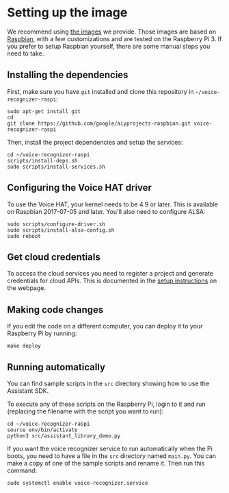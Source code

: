 # Setting up the image

We recommend using [the images](https://aiyprojects.withgoogle.com/voice) we
provide. Those images are based on [Raspbian](https://www.raspberrypi.org/downloads/raspbian/),
with a few customizations and are tested on the Raspberry Pi 3. If you prefer
to setup Raspbian yourself, there are some manual steps you need to take.

## Installing the dependencies

First, make sure you have `git` installed and clone this repository in
`~/voice-recognizer-raspi`:

```shell
sudo apt-get install git
cd
git clone https://github.com/google/aiyprojects-raspbian.git voice-recognizer-raspi
```

Then, install the project dependencies and setup the services:

``` shell
cd ~/voice-recognizer-raspi
scripts/install-deps.sh
sudo scripts/install-services.sh
```

## Configuring the Voice HAT driver

To use the Voice HAT, your kernel needs to be 4.9 or later. This is available
on Raspbian 2017-07-05 and later. You'll also need to configure ALSA:

``` shell
sudo scripts/configure-driver.sh
sudo scripts/install-alsa-config.sh
sudo reboot
```

## Get cloud credentials

To access the cloud services you need to register a project and generate
credentials for cloud APIs. This is documented in the
[setup instructions](https://aiyprojects.withgoogle.com/voice#users-guide-1-1--connect-to-google-cloud-platform) on the
webpage.

## Making code changes

If you edit the code on a different computer, you can deploy it to your
Raspberry Pi by running:

``` shell
make deploy
```

## Running automatically

You can find sample scripts in the `src` directory showing how to use the
Assistant SDK.

To execute any of these scripts on the Raspberry Pi, login to it and run
(replacing the filename with the script you want to run):

``` shell
cd ~/voice-recognizer-raspi
source env/bin/activate
python3 src/assistant_library_demo.py
```

If you want the voice recognizer service to run automatically when the Pi
boots, you need to have a file in the `src` directory named `main.py`. You can
make a copy of one of the sample scripts and rename it. Then run this command:

``` shell
sudo systemctl enable voice-recognizer.service
```
